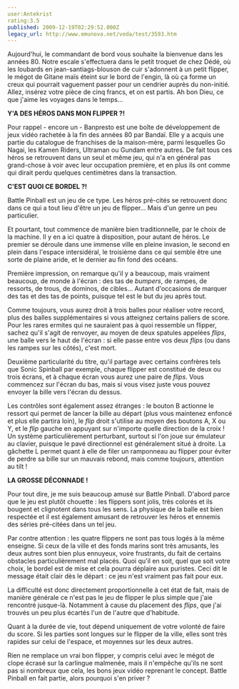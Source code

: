 ```yaml
---
user:Antekrist
rating:3.5
published: 2009-12-19T02:29:52.000Z
legacy_url: http://www.emunova.net/veda/test/3593.htm
---
```

Aujourd'hui, le commandant de bord vous souhaite la bienvenue dans les années 80\. Notre escale s'effectuera dans le petit troquet de chez Dédé, où les loubards en jean-santiags-blouson de cuir s'adonnent à un petit flipper, le mégot de Gitane maïs éteint sur le bord de l'engin, là où ça forme un creux qui pourrait vaguement passer pour un cendrier auprès du non-initié. Allez, insérez votre pièce de cinq francs, et on est partis. Ah bon Dieu, ce que j'aime les voyages dans le temps...  

  

**Y'A DES HÉROS DANS MON FLIPPER ?!**  

Pour rappel - encore un - Banpresto est une boîte de développement de jeux vidéo rachetée à la fin des années 80 par Bandaï. Elle y a acquis une partie du catalogue de franchises de la maison-mère, parmi lesquelles Go Nagai, les Kamen Riders, Ultraman ou Gundam entre autres. De fait tous ces héros se retrouvent dans un seul et même jeu, qui n'a en général pas grand-chose à voir avec leur occupation première, et en plus ils ont comme qui dirait perdu quelques centimètres dans la transaction.  

  

**C'EST QUOI CE BORDEL ?!**  

Battle Pinball est un jeu de ce type. Les héros pré-cités se retrouvent donc dans ce qui a tout lieu d'être un jeu de flipper... Mais d'un genre un peu particulier.  

Et pourtant, tout commence de manière bien traditionnelle, par le choix de la machine. Il y en a ici quatre à disposition, pour autant de héros. Le premier se déroule dans une immense ville en pleine invasion, le second en plein dans l'espace intersidéral, le troisième dans ce qui semble être une sorte de plaine aride, et le dernier au fin fond des océans.  

Première impression, on remarque qu'il y a beaucoup, mais vraiment beaucoup, de monde à l'écran : des tas de _bumpers_, de rampes, de ressorts, de trous, de dominos, de cibles... Autant d'occasions de marquer des tas et des tas de points, puisque tel est le but du jeu après tout.  

Comme toujours, vous aurez droit à trois balles pour réaliser votre record, plus des balles supplémentaires si vous atteignez certains paliers de score. Pour les rares ermites qui ne sauraient pas à quoi ressemble un flipper, sachez qu'il s'agit de renvoyer, au moyen de deux spatules appelées _flips_, une balle vers le haut de l'écran : si elle passe entre vos deux _flips_ (ou dans les rampes sur les côtés), c'est mort.  

Deuxième particularité du titre, qu'il partage avec certains confrères tels que Sonic Spinball par exemple, chaque flipper est constitué de deux ou trois écrans, et à chaque écran vous aurez une paire de _flips_. Vous commencez sur l'écran du bas, mais si vous visez juste vous pouvez envoyer la bille vers l'écran du dessus.  

Les contrôles sont également assez étranges : le bouton B actionne le ressort qui permet de lancer la bille au départ (plus vous maintenez enfoncé et plus elle partira loin), le _flip_ droit s'utilise au moyen des boutons A, X ou Y, et le _flip_ gauche en appuyant sur n'importe quelle direction de la croix ! Un système particulièrement perturbant, surtout si l'on joue sur émulateur au clavier, puisque le pavé directionnel est généralement situé à droite. La gâchette L permet quant à elle de filer un ramponneau au flipper pour éviter de perdre sa bille sur un mauvais rebond, mais comme toujours, attention au tilt !  

  

**LA GROSSE DÉCONNADE !**  

Pour tout dire, je me suis beaucoup amusé sur Battle Pinball. D'abord parce que le jeu est plutôt chouette : les flippers sont jolis, très colorés et ils bougent et clignotent dans tous les sens. La physique de la balle est bien respectée et il est également amusant de retrouver les héros et ennemis des séries pré-citées dans un tel jeu.  

Par contre attention : les quatre flippers ne sont pas tous logés à la même enseigne. Si ceux de la ville et des fonds marins sont très amusants, les deux autres sont bien plus ennuyeux, voire frustrants, du fait de certains obstacles particulièrement mal placés. Quoi qu'il en soit, quel que soit votre choix, le bordel est de mise et cela pourra déplaire aux puristes. Ceci dit le message était clair dès le départ : ce jeu n'est vraiment pas fait pour eux.  

La difficulté est donc directement proportionnelle à cet état de fait, mais de manière générale ce n'est pas le jeu de flipper le plus simple que j'aie rencontré jusque-là. Notamment à cause du placement des _flips_, que j'ai trouvés un peu plus écartés l'un de l'autre que d'habitude.  

Quant à la durée de vie, tout dépend uniquement de votre volonté de faire du score. Si les parties sont longues sur le flipper de la ville, elles sont très rapides sur celui de l'espace, et moyennes sur les deux autres.  

Rien ne remplace un vrai bon flipper, y compris celui avec le mégot de clope écrasé sur la carlingue malmenée, mais il n'empêche qu'ils ne sont pas si nombreux que cela, les bons jeux vidéo reprenant le concept. Battle Pinball en fait partie, alors pourquoi s'en priver ?